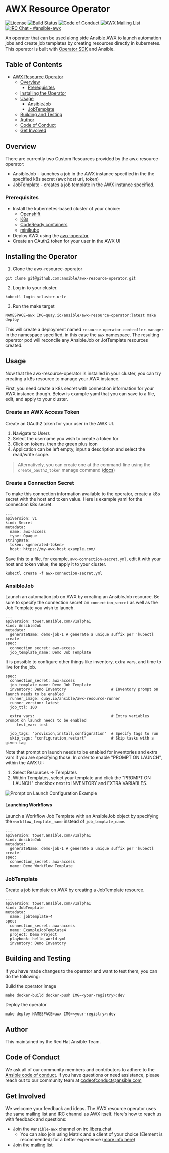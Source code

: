 # AWX Resource Operator

[![License](https://img.shields.io/badge/License-Apache%202.0-blue.svg)](https://opensource.org/licenses/Apache-2.0)
[![Build Status](https://github.com/ansible/awx-resource-operator/workflows/CI/badge.svg?event=push)](https://github.com/ansible/awx-resource-operator/actions)
[![Code of Conduct](https://img.shields.io/badge/code%20of%20conduct-Ansible-yellow.svg)](https://docs.ansible.com/ansible/latest/community/code_of_conduct.html) 
[![AWX Mailing List](https://img.shields.io/badge/mailing%20list-AWX-orange.svg)](https://groups.google.com/g/awx-project)
[![IRC Chat - #ansible-awx](https://img.shields.io/badge/IRC-%23ansible--awx-blueviolet.svg)](https://libera.chat)

An operator that can be used along side [Ansible AWX](https://github.com/ansible/awx) to launch automation jobs and create job templates by creating resources directly in kubernetes. This operator is built with [Operator SDK](https://github.com/operator-framework/operator-sdk) and Ansible.

## Table of Contents

* [AWX Resource Operator](#awx-resource-operator)
   * [Overview](#overview)
      * [Prerequisites](#prerequisites)
   * [Installing the Operator](#installing-the-operator)
   * [Usage](#usage)
      * [AnsibleJob](#ansiblejob)
      * [JobTemplate](#jobtemplate)
   * [Building and Testing](#building-and-testing)
   * [Author](#author)
   * [Code of Conduct](#code-of-conduct)
   * [Get Involved](#get-involved)

## Overview

There are currently two Custom Resources provided by the awx-resource-operator:

* AnsibleJob - launches a job in the AWX instance specified in the the specified k8s secret (awx host url, token)
* JobTemplate - creates a job template in the AWX instance specified.

### Prerequisites

* Install the kubernetes-based cluster of your choice:
  * [Openshift](https://docs.openshift.com/container-platform/4.11/installing/index.html)
  * [K8s](https://kubernetes.io/docs/setup/)
  * [CodeReady containers](https://access.redhat.com/documentation/en-us/red_hat_openshift_local/2.5)
  * [minikube](https://minikube.sigs.k8s.io/docs/start/)
* Deploy AWX using the [awx-operator](https://github.com/ansible/awx-operator#basic-install)
* Create an OAuth2 token for your user in the AWX UI


## Installing the Operator

1. Clone the awx-resource-operator

```
git clone git@github.com:ansible/awx-resource-operator.git
```

2. Log in to your cluster.

```
kubectl login <cluster-url>
```

3. Run the make target

```
NAMESPACE=awx IMG=quay.io/ansible/awx-resource-operator:latest make deploy
```

This will create a deployment named `resource-operator-controller-manager` in the namespace specified, in this case the `awx` namespace. The resulting operator pod will reconcile any AnsibleJob or JotTemplate resources created.


## Usage

Now that the awx-resource-operator is installed in your cluster, you can try creating a k8s resource to manage your AWX instance.

First, you need create a k8s secret with connection information for your AWX instance though. Below is example yaml that you can save to a file, edit, and apply to your cluster.

### Create an AWX Access Token

Create an OAuth2 token for your user in the AWX UI.

1. Navigate to Users
2. Select the username you wish to create a token for
3. Click on tokens, then the green plus icon
4. Application can be left empty, input a description and select the read/write scope.

> Alternatively, you can create one at the command-line using the `create_oauth2_token` manage command ([docs](https://docs.ansible.com/automation-controller/latest/html/administration/tower-manage.html#create-oauth2-token))

### Create a Connection Secret

To make this connection information available to the operator, create a k8s secret with the host and token value. Here is example yaml for the connection k8s secret.

```
---
apiVersion: v1
kind: Secret
metadata:
  name: awx-access
  type: Opaque
stringData:
  token: <generated-token>
  host: https://my-awx-host.example.com/
```

Save this to a file, for example, `awx-connection-secret.yml`, edit it with your host and token value, the apply it to your cluster.

```
kubectl create -f awx-connection-secret.yml
```

### AnsibleJob

Launch an automation job on AWX by creating an AnsibleJob resource. Be sure to specify the connection secret on `connection_secret` as well as the Job Template you wish to launch.

```
---
apiVersion: tower.ansible.com/v1alpha1
kind: AnsibleJob
metadata:
  generateName: demo-job-1 # generate a unique suffix per 'kubectl create'
spec:
  connection_secret: awx-access
  job_template_name: Demo Job Template
```

It is possible to configure other things like inventory, extra vars, and time to live for the job.

```
spec:
  connection_secret: awx-access
  job_template_name: Demo Job Template
  inventory: Demo Inventory                    # Inventory prompt on launch needs to be enabled
  runner_image: quay.io/ansible/awx-resource-runner
  runner_version: latest
  job_ttl: 100

  extra_vars:                                  # Extra variables prompt on launch needs to be enabled
     test_var: test

  job_tags: "provision,install,configuration"  # Specify tags to run
  skip_tags: "configuration,restart"           # Skip tasks with a given tag
```

Note that prompt on launch needs to be enabled for inventories and extra vars if you are specifying those. In order to enable "PROMPT ON LAUNCH", within the AWX UI:

1. Select Resources -> Templates
2. Within Templates, select your template and click the "PROMPT ON LAUNCH" checkbox next to INVENTORY and EXTRA VARIABLES.

![Prompt on Launch Configuration Example](./docs/images/on-launch-configuration.png "Prompt on Launch Configuration Example")


#### Launching Workflows

Launch a Workflow Job Template with an AnsibleJob object by specifying the `workflow_template_name` instead of `job_template_name`.

```
---
apiVersion: tower.ansible.com/v1alpha1
kind: AnsibleJob
metadata:
  generateName: demo-job-1 # generate a unique suffix per 'kubectl create'
spec:
  connection_secret: awx-access
  name: Demo Workflow Template
```

### JobTemplate

Create a job template on AWX by creating a JobTemplate resource.

```
---
apiVersion: tower.ansible.com/v1alpha1
kind: JobTemplate
metadata:
  name: jobtemplate-4
spec:
  connection_secret: awx-access
  name: ExampleJobTemplate4
  project: Demo Project
  playbook: hello_world.yml
  inventory: Demo Inventory
```


## Building and Testing

If you have made changes to the operator and want to test them, you can do the following:

Build the operator image

```
make docker-build docker-push IMG=<your-registry>:dev
```

Deploy the operator

```
make deploy NAMESPACE=awx IMG=<your-registry>:dev
```

## Author

This maintained by the Red Hat Ansible Team.

## Code of Conduct

We ask all of our community members and contributors to adhere to the [Ansible code of conduct](http://docs.ansible.com/ansible/latest/community/code_of_conduct.html). If you have questions or need assistance, please reach out to our community team at [codeofconduct@ansible.com](mailto:codeofconduct@ansible.com)

## Get Involved

We welcome your feedback and ideas. The AWX resource operator uses the same mailing list and IRC channel as AWX itself. Here's how to reach us with feedback and questions:

- Join the `#ansible-awx` channel on irc.libera.chat
  * You can also join using Matrix and a client of your choice (Element is recommended) for a better experience ([more info here](https://hackmd.io/@ansible-community/community-matrix-faq))
- Join the [mailing list](https://groups.google.com/forum/#!forum/awx-project)
